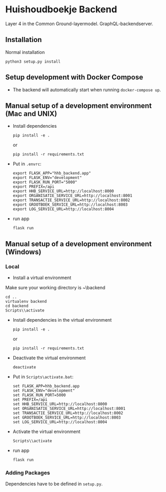 # Huishoudboekje Backend
Layer 4 in the Common Ground-layermodel. GraphQL-backendserver.

## Installation
Normal installation

```
python3 setup.py install
```

## Setup development with Docker Compose
- The backend will automatically start when running `docker-compose up`.

## Manual setup of a development environment (Mac and UNIX)
- Install dependencies
  ```shell
  pip install -e .
  ```
  or
  ```shell
  pip install -r requirements.txt
  ```

- Put in `.envrc`:
    ```shell
    export FLASK_APP="hhb_backend.app"
    export FLASK_ENV="development"
    export FLASK_RUN_PORT="5000"
    export PREFIX=/api
    export HHB_SERVICE_URL=http://localhost:8000
    export ORGANISATIE_SERVICE_URL=http://localhost:8001
    export TRANSACTIE_SERVICE_URL=http://localhost:8002
    export GROOTBOEK_SERVICE_URL=http://localhost:8003
    export LOG_SERVICE_URL=http://localhost:8004
    ```

- run app
  ```shell script
  flask run
  ```

## Manual setup of a development environment (Windows)

### Local
- Install a virtual environment

Make sure your working directory is ~\backend

  ```shell
  cd ..
  virtualenv backend
  cd backend
  Scripts\\activate
  ```

- Install dependencies in the virtual environment
  ```shell
  pip install -e .
  ```
  or
  ```shell
  pip install -r requirements.txt
  ```

- Deactivate the virtual environment
  ```shell
  deactivate
  ```

- Put in `Scripts\activate.bat`:
  ```shell
  set FLASK_APP=hhb_backend.app
  set FLASK_ENV="development"
  set FLASK_RUN_PORT=5000
  set PREFIX=/api
  set HHB_SERVICE_URL=http://localhost:8000
  set ORGANISATIE_SERVICE_URL=http://localhost:8001
  set TRANSACTIE_SERVICE_URL=http://localhost:8002
  set GROOTBOEK_SERVICE_URL=http://localhost:8003
  set LOG_SERVICE_URL=http://localhost:8004
  ```

- Activate the virtual environment
  ```shell
  Scripts\\activate
  ```

- run app
  ```shell script
  flask run
  ```

### Adding Packages

Dependencies have to be defined in `setup.py`.

